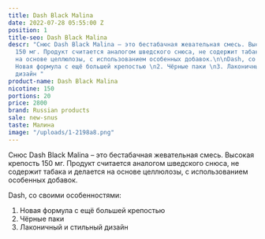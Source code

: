 ```yaml
---
title: Dash Black Malina
date: 2022-07-28 05:55:00 Z
position: 1
title-seo: Dash Black Malina
descr: "Снюс Dash Black Malina – это бестабачная жевательная смесь. Высокая крепость
  150 мг. Продукт считается аналогом шведского снюса, не содержит табака и делается
  на основе целлюлозы, с использованием особенных добавок.\n\nDash, со своими особенностями:\n1.
  Новая формула с ещё большей крепостью \n2. Чёрные паки \n3. Лаконичный и стильный
  дизайн "
product-name: Dash Black Malina
nicotine: 150
portions: 20
price: 2800
brand: Russian products
sale: new-snus
taste: Малина
image: "/uploads/1-2198a8.png"
---
```


Снюс Dash Black Malina – это бестабачная жевательная смесь. Высокая крепость 150 мг. Продукт считается аналогом шведского снюса, не содержит табака и делается на основе целлюлозы, с использованием особенных добавок.

Dash, со своими особенностями:
1. Новая формула с ещё большей крепостью 
2. Чёрные паки 
3. Лаконичный и стильный дизайн 